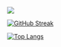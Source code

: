 ![](http://github-profile-summary-cards.vercel.app/api/cards/profile-details?username=muhammetvural&theme=2077)

[![GitHub Streak](https://streak-stats.demolab.com/?user=muhammetvural&theme=dark)](https://git.io/streak-stats) 

[![Top Langs](https://github-readme-stats-git-masterrstaa-rickstaa.vercel.app/api/top-langs/?username=muhammetvural&theme=tokyonight)](https://github.com/muhammetvural/github-readme-stats)

